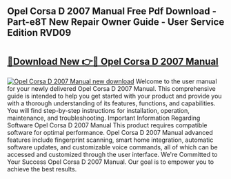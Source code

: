 ## Opel Corsa D 2007 Manual Free Pdf Download - Part-e8T New Repair Owner Guide - User Service Edition RVD09

# <h2><a href="http://cf129.oget.top/?id=Opel+Corsa+D+2007+Manual">🔗Download New 👉🔴 Opel Corsa D 2007 Manual</a></h2>

[![Opel Corsa D 2007 Manual new download](https://i.imgur.com/5g1atiW.png)](http://cf129.oget.top/?id=Opel+Corsa+D+2007+Manual)
Welcome to the user manual for your newly delivered Opel Corsa D 2007 Manual. This comprehensive guide is intended to help you get started with your product and provide you with a thorough understanding of its features, functions, and capabilities. You will find step-by-step instructions for installation, operation, maintenance, and troubleshooting. Important Information Regarding Software Opel Corsa D 2007 Manual This product requires compatible software for optimal performance. Opel Corsa D 2007 Manual advanced features include fingerprint scanning, smart home integration, automatic software updates, and customizable voice commands, all of which can be accessed and customized through the user interface. We're Committed to Your Success Opel Corsa D 2007 Manual. Our goal is to empower you to achieve the best results.
